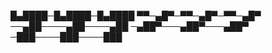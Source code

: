 █▄████─█▄████─█▄████
▀▀─▄█▀─▀▀─▄█▀─▀▀─▄█▀
──▄██────▄██────▄██
─▄██▀───▄██▀───▄██▀
─███────███────███





